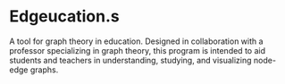 # Edgeucation.s
A tool for graph theory in education. Designed in collaboration with a professor specializing in graph theory, this program is intended to aid students and teachers in understanding, studying, and visualizing node-edge graphs.
